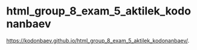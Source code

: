 # html_group_8_exam_5_aktilek_kodonanbaev
 https://kodonbaev.github.io/html_group_8_exam_5_aktilek_kodonanbaev/.
